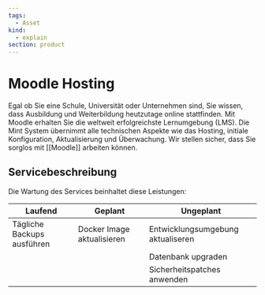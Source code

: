 ```yaml
---
tags:
  - Asset
kind:
  - explain
section: product
---
```

# Moodle Hosting

Egal ob Sie eine Schule, Universität oder Unternehmen sind, Sie wissen, dass Ausbildung und Weiterbildung heutzutage online stattfinden. Mit Moodle erhalten Sie die weltweit erfolgreichste Lernumgebung (LMS). Die Mint System übernimmt alle technischen Aspekte wie das Hosting, initiale Konfiguration, Aktualisierung und Überwachung. Wir stellen sicher, dass Sie sorglos mit [[Moodle]] arbeiten können.

## Servicebeschreibung

Die Wartung des Services beinhaltet diese Leistungen:

| Laufend                    | Geplant                    | Ungeplant                         |
| -------------------------- | -------------------------- | --------------------------------- |
| Tägliche Backups ausführen | Docker Image aktualisieren | Entwicklungsumgebung aktualiseren |
|                            |                            | Datenbank upgraden                |
|                            |                            | Sicherheitspatches anwenden                                  |
